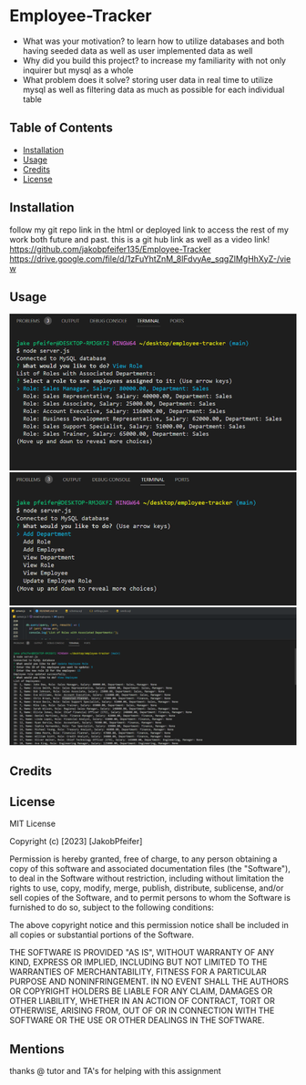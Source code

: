 # Employee-Tracker

- What was your motivation?
to learn how to utilize databases and both having seeded data as well as user implemented data as well
- Why did you build this project?
to increase my familiarity with not only inquirer but mysql as a whole 
- What problem does it solve?
storing user data in real time to utilize mysql as well as filtering data as much as possible for each individual table
## Table of Contents 



- [Installation](#installation)
- [Usage](#usage)
- [Credits](#credits)
- [License](#license)

## Installation

follow my git repo link in the html or deployed link to access the rest of my work both future and past. this is a git hub link as well as a video link!
https://github.com/jakobpfeifer135/Employee-Tracker
https://drive.google.com/file/d/1zFuYhtZnM_8lFdvyAe_sqgZlMgHhXyZ-/view 
## Usage
   ![completed project](<./images/Screenshot 2023-10-25 214407.png>)
   ![completed project](<./images/Screenshot 2023-10-25 214351.png>)
   ![completed project](<./images/Screenshot 2023-10-25 214213.png>)

## Credits



## License

MIT License

Copyright (c) [2023] [JakobPfeifer]

Permission is hereby granted, free of charge, to any person obtaining a copy
of this software and associated documentation files (the "Software"), to deal
in the Software without restriction, including without limitation the rights
to use, copy, modify, merge, publish, distribute, sublicense, and/or sell
copies of the Software, and to permit persons to whom the Software is
furnished to do so, subject to the following conditions:

The above copyright notice and this permission notice shall be included in all
copies or substantial portions of the Software.

THE SOFTWARE IS PROVIDED "AS IS", WITHOUT WARRANTY OF ANY KIND, EXPRESS OR
IMPLIED, INCLUDING BUT NOT LIMITED TO THE WARRANTIES OF MERCHANTABILITY,
FITNESS FOR A PARTICULAR PURPOSE AND NONINFRINGEMENT. IN NO EVENT SHALL THE
AUTHORS OR COPYRIGHT HOLDERS BE LIABLE FOR ANY CLAIM, DAMAGES OR OTHER
LIABILITY, WHETHER IN AN ACTION OF CONTRACT, TORT OR OTHERWISE, ARISING FROM,
OUT OF OR IN CONNECTION WITH THE SOFTWARE OR THE USE OR OTHER DEALINGS IN THE
SOFTWARE.

## Mentions
thanks @ tutor and TA's for helping with this assignment